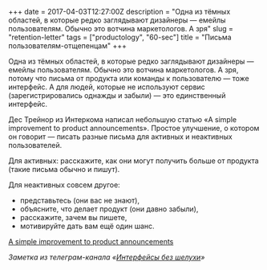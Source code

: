 +++
date = 2017-04-03T12:27:00Z
description = "Одна из тёмных областей, в которые редко заглядывают дизайнеры — емейлы пользователям. Обычно это вотчина маркетологов. А зря"
slug = "retention-letter"
tags = ["productology", "60-sec"]
title = "Письма пользователям-отщепенцам"
+++

Одна из тёмных областей, в которые редко заглядывают дизайнеры — емейлы пользователям. Обычно это вотчина маркетологов. А зря, потому что письма от продукта или команды к пользователю — тоже интерфейс. А для людей, которые не используют сервис (зарегистрировались однажды и забыли) — это единственный интерфейс.

Дес Трейнор из Интеркома написал небольшую статью «A simple improvement to product announcements». Простое улучшение, о котором он говорит — писать разные письма для активных и неактивных пользователей.

Для активных: расскажите, как они могут получить больше от продукта (такие письма обычно и пишут).

Для неактивных совсем другое:

- представьтесь (они вас не знают),
- объясните, что делает продукт (они давно забыли),
- расскажите, зачем вы пишете,
- мотивируйте дать вам ещё один шанс.

<p class="big">
<a href="https://blog.intercom.com/simple-improvement-product-mails/">A simple improvement to product announcements</a>
</p>

<div class="row">
<div class="col-xs-12 col-sm-10 col-md-8"><p><em>Заметка из телеграм-канала <span class="nowrap"><i class="fa fa-star-o color-sin"></i> «<a href="https://t.me/dangry">Интерфейсы без шелухи</a>»</span></em></p></div>
</div>

